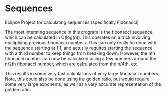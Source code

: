 # Sequences
Eclipse Project for calculating sequences (specifically Fibonacci)

The most intersting sequence in this program is the fibonacci sequence, which can be calculated in O(log(n)).
This operates on a trick involving multiplying previous fibonacci numbers. This can only really be done with
the sequence starting at 1 1, and actually requires starting the sequence with a third number to keep things 
from breaking down. However, the nth fibonacci number can now be calculated using a few numbers around the n/2th
fibonacci number, which are calculated from the n/4th, etc.

This results in some very fast calculations of very large fibonacci numbers. Note, this could also be done using
the golden ratio, but would require some very large exponents, as well as a very accurate representation of the
golden ratio.
